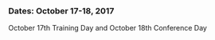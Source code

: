 ---
---

### Dates: October 17-18, 2017   

October 17th Training Day and October 18th Conference Day
